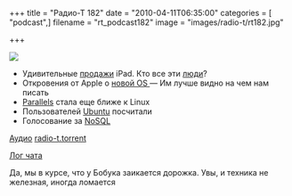 +++
title = "Радио-Т 182"
date = "2010-04-11T06:35:00"
categories = [ "podcast",]
filename = "rt_podcast182"
image = "images/radio-t/rt182.jpg"

+++

![](https://radio-t.com/images/radio-t/rt182.jpg)

- Удивительные [продажи](http://www.engadget.com/2010/04/08/apples-sold-450-000-ipads-as-of-today-pushed-3-5-million-ipad/) iPad. Кто все эти [люди](http://www.cio.com/article/589775/Who_Bought_Apple_s_300_000_IPads_Take_a_Guess)?
- Откровения от Apple о [новой OS
](http://www.appsafari.com/news/11295/iphone-os-40-features/) — Им лучше видно на чем нам писать
- [Parallels](http://www.opennet.ru/opennews/art.shtml?num=26113) стала еще ближе к Linux
- Пользователей [Ubuntu](http://www.opennet.ru/opennews/art.shtml?num=26144) посчитали
- Голосование за [NoSQL](http://java.dzone.com/articles/nosql-dzone-poll-results)

[Аудио](https://archive.rucast.net/radio-t/media/rt_podcast182.mp3)
[radio-t.torrent](http://www.radio-t.com/torrents/rt_podcast182.mp3.torrent)

[Лог чата](http://chat.radio-t.com/logs/radio-t-182.html)

Да, мы в курсе, что у Бобука заикается дорожка. Увы, и техника не железная, иногда ломается

<audio src="https://archive.rucast.net/radio-t/media/rt_podcast182.mp3" preload="none"></audio>
